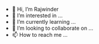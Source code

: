 - 👋 Hi, I’m Rajwinder
- 👀 I’m interested in ...
- 🌱 I’m currently learning ...
- 💞️ I’m looking to collaborate on ...
- 📫 How to reach me ...

<!---
mahalrs/mahalrs is a ✨ special ✨ repository because its `README.md` (this file) appears on your GitHub profile.
You can click the Preview link to take a look at your changes.
--->
